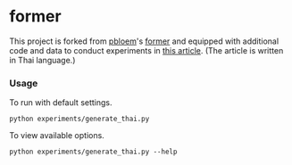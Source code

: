 # former

This project is forked from [pbloem](https://github.com/pbloem)'s [former](https://github.com/pbloem/former) and equipped with additional code and data to conduct experiments in [this article](https://medium.com/@u41ppp/%E0%B8%A1%E0%B8%B2%E0%B8%A5%E0%B8%AD%E0%B8%87%E0%B9%80%E0%B8%A5%E0%B9%88%E0%B8%99%E0%B9%81%E0%B8%95%E0%B9%88%E0%B8%87%E0%B9%80%E0%B8%9B%E0%B9%87%E0%B8%99%E0%B8%81%E0%B8%A5%E0%B8%AD%E0%B8%99-%E0%B8%95%E0%B8%AD%E0%B8%99%E0%B8%97%E0%B8%B5%E0%B9%88-2-%E0%B9%80%E0%B8%A1%E0%B8%B7%E0%B9%88%E0%B8%AD%E0%B8%97%E0%B8%A3%E0%B8%B2%E0%B8%99%E0%B8%AA%E0%B8%9F%E0%B8%AD%E0%B8%A3%E0%B9%8C%E0%B9%80%E0%B8%A1%E0%B8%AD%E0%B8%A3%E0%B9%8C%E0%B9%80%E0%B8%88%E0%B8%AD%E0%B8%9E%E0%B8%A3%E0%B8%B0%E0%B8%AD%E0%B8%A0%E0%B8%B1%E0%B8%A2-5d30bf64bc99). (The article is written in Thai language.)

### Usage
To run with default settings.
```
python experiments/generate_thai.py
```
To view available options.
```
python experiments/generate_thai.py --help
```
